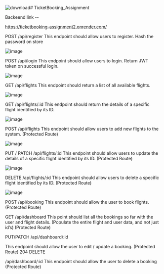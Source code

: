 ![download](https://github.com/ABHAY-22/TicketBooking_Assignment/assets/51116785/2c40477d-79dd-4076-bfcc-4cee772a7b6e)# TicketBooking_Assignment


Backeend link --

https://ticketbooking-assignment2.onrender.com/

POST
/api/register
This endpoint should allow users to register. Hash the password on store

![image](https://github.com/ABHAY-22/TicketBooking_Assignment/assets/51116785/7116f765-0cd3-47e1-883b-250b19526120)


POST
/api/login
This endpoint should allow users to login. Return JWT token on successful login.


![image](https://github.com/ABHAY-22/TicketBooking_Assignment/assets/51116785/cb8146cd-804c-4b0d-bb30-b48775bfd520)



GET
/api/flights
This endpoint should return a list of all available flights.

![image](https://github.com/ABHAY-22/TicketBooking_Assignment/assets/51116785/941ace23-2a29-49c0-8e36-8d4b1e714f17)


GET
/api/flights/:id
This endpoint should return the details of a specific flight identified by its ID.

![image](https://github.com/ABHAY-22/TicketBooking_Assignment/assets/51116785/1c77b89d-b9ce-4837-841f-ae2d8abebcf5)


POST
/api/flights
This endpoint should allow users to add new flights to the system. (Protected Route)

![image](https://github.com/ABHAY-22/TicketBooking_Assignment/assets/51116785/7a1f08cf-e2ac-4551-ab96-20ba4b38d505)


PUT / PATCH
/api/flights/:id
This endpoint should allow users to update the details of a specific flight identified by its ID. (Protected Route)

![image](https://github.com/ABHAY-22/TicketBooking_Assignment/assets/51116785/e6ef7515-d641-499c-b236-8cbe2862ea4d)


DELETE
/api/flights/:id
This endpoint should allow users to delete a specific flight identified by its ID. (Protected Route)

![image](https://github.com/ABHAY-22/TicketBooking_Assignment/assets/51116785/ee72318c-13e9-452a-8bc8-2e3da589e7dd)


POST
/api/booking
This endpoint should allow the user to book flights. (Protected Route)



GET
/api/dashboard
This point should list all the bookings so far with the user and flight details. (Populate the entire flight and user data, and not just id’s) (Protected Route)

PUT/PATCH
/api/dashboard/:id


This endpoint should allow the user to edit / update a booking. (Protected Route)
204
DELETE

/api/dashboard/:id
This endpoint should allow the user to delete a booking (Protected Route)

